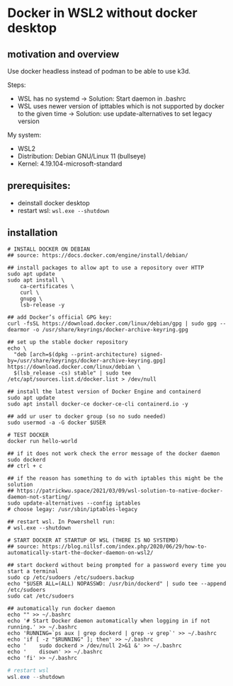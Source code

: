# Docker in WSL2 without docker desktop

## motivation and overview

Use docker headless instead of podman to be able to use k3d.

Steps:

- WSL has no systemd -> Solution: Start daemon in .bashrc
- WSL uses newer version of ipttables which is not supported by docker to the given time -> Solution: use update-alternatives to set legacy version

My system:
- WSL2
- Distribution: Debian GNU/Linux 11 (bullseye)
- Kernel: 4.19.104-microsoft-standard

## prerequisites:

- deinstall docker desktop
- restart wsl:  `wsl.exe --shutdown`

## installation

```shell
# INSTALL DOCKER ON DEBIAN
## source: https://docs.docker.com/engine/install/debian/

## install packages to allow apt to use a repository over HTTP
sudo apt update
sudo apt install \
    ca-certificates \
    curl \
    gnupg \
    lsb-release -y

## add Docker’s official GPG key:
curl -fsSL https://download.docker.com/linux/debian/gpg | sudo gpg --dearmor -o /usr/share/keyrings/docker-archive-keyring.gpg

## set up the stable docker repository
echo \
  "deb [arch=$(dpkg --print-architecture) signed-by=/usr/share/keyrings/docker-archive-keyring.gpg] https://download.docker.com/linux/debian \
  $(lsb_release -cs) stable" | sudo tee /etc/apt/sources.list.d/docker.list > /dev/null

## install the latest version of Docker Engine and containerd
sudo apt update
sudo apt install docker-ce docker-ce-cli containerd.io -y

## add ur user to docker group (so no sudo needed)
sudo usermod -a -G docker $USER

# TEST DOCKER 
docker run hello-world

## if it does not work check the error message of the docker daemon
sudo dockerd
## ctrl + c

## if the reason has something to do with iptables this might be the solution
## https://patrickwu.space/2021/03/09/wsl-solution-to-native-docker-daemon-not-starting/
sudo update-alternatives --config iptables
# choose legay: /usr/sbin/iptables-legacy

## restart wsl. In Powershell run:
# wsl.exe --shutdown

# START DOCKER AT STARTUP OF WSL (THERE IS NO SYSTEMD)
## source: https://blog.nillsf.com/index.php/2020/06/29/how-to-automatically-start-the-docker-daemon-on-wsl2/

## start dockerd without being prompted for a password every time you start a terminal 
sudo cp /etc/sudoers /etc/sudoers.backup
echo "$USER ALL=(ALL) NOPASSWD: /usr/bin/dockerd" | sudo tee --append /etc/sudoers
sudo cat /etc/sudoers

## automatically run docker daemon
echo "" >> ~/.bashrc
echo '# Start Docker daemon automatically when logging in if not running.' >> ~/.bashrc
echo 'RUNNING=`ps aux | grep dockerd | grep -v grep`' >> ~/.bashrc
echo 'if [ -z "$RUNNING" ]; then' >> ~/.bashrc
echo '    sudo dockerd > /dev/null 2>&1 &' >> ~/.bashrc
echo '    disown' >> ~/.bashrc
echo 'fi' >> ~/.bashrc
```

```powershell
# restart wsl
wsl.exe --shutdown
```

